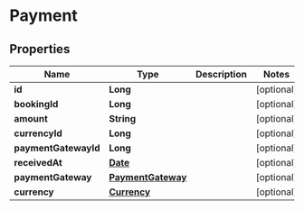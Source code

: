 
# Payment

## Properties
Name | Type | Description | Notes
------------ | ------------- | ------------- | -------------
**id** | **Long** |  |  [optional]
**bookingId** | **Long** |  |  [optional]
**amount** | **String** |  |  [optional]
**currencyId** | **Long** |  |  [optional]
**paymentGatewayId** | **Long** |  |  [optional]
**receivedAt** | [**Date**](Date.md) |  |  [optional]
**paymentGateway** | [**PaymentGateway**](PaymentGateway.md) |  |  [optional]
**currency** | [**Currency**](Currency.md) |  |  [optional]



